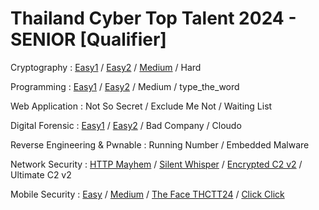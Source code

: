 # Thailand Cyber Top Talent 2024 - SENIOR [Qualifier]

Cryptography : [Easy1](crypto-easy1) / [Easy2](crypto-easy2) / [Medium](crypto-medium) / Hard

Programming : [Easy1](programming-easy1) / [Easy2](programming-easy2) / Medium / type_the_word

Web Application : Not So Secret / Exclude Me Not / Waiting List

Digital Forensic : [Easy1](forensic-easy1) / [Easy2](forensic-easy2) / Bad Company / Cloudo

Reverse Engineering & Pwnable : Running Number / Embedded Malware

Network Security : [HTTP Mayhem](netsec-1) / [Silent Whisper](netsec-2) / [Encrypted C2 v2](netsec-3) / Ultimate C2 v2

Mobile Security : [Easy](mobile-easy) / [Medium](mobile-medium) / [The Face THCTT24](mobile-the-face-thctt24) / [Click Click](mobile-click-click)
